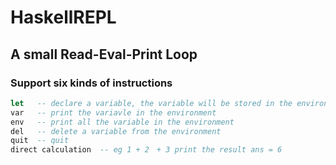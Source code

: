 # HaskellREPL
## A small Read-Eval-Print Loop
### Support six kinds of instructions
```haskell
let   -- declare a variable, the variable will be stored in the environment
var   -- print the variavle in the environment
env   -- print all the variable in the environment
del   -- delete a variable from the environment
quit  -- quit 
direct calculation  -- eg 1 + 2　+ 3 print the result ans = 6
```

